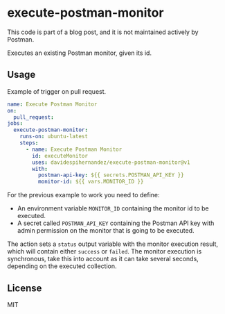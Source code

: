 # execute-postman-monitor

This code is part of a blog post, and it is not maintained actively by Postman.

Executes an existing Postman monitor, given its id.


## Usage
Example of trigger on pull request.

```yaml
name: Execute Postman Monitor
on:
  pull_request:
jobs:
  execute-postman-monitor:
    runs-on: ubuntu-latest
    steps:
      - name: Execute Postman Monitor
        id: executeMonitor
        uses: davidespihernandez/execute-postman-monitor@v1
        with:
          postman-api-key: ${{ secrets.POSTMAN_API_KEY }}
          monitor-id: ${{ vars.MONITOR_ID }}
```

For the previous example to work you need to define:
- An environment variable `MONITOR_ID` containing the monitor id to be executed.
- A secret called `POSTMAN_API_KEY` containing the Postman API key with admin permission on the monitor that is going to be executed.

The action sets a `status` output variable with the monitor execution result, which will contain either `success` or `failed`.
The monitor execution is synchronous, take this into account as it can take several seconds, depending on the executed collection.

## License

MIT

